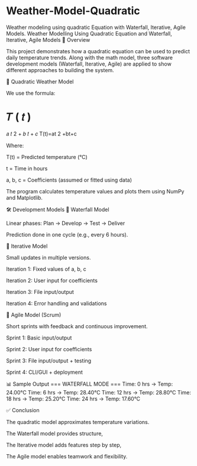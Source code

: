 # Weather-Model-Quadratic
Weather modeling using quadratic Equation with Waterfall, Iterative, Agile Models.
Weather Modelling Using Quadratic Equation and Waterfall, Iterative, Agile Models
📌 Overview

This project demonstrates how a quadratic equation can be used to predict daily temperature trends. Along with the math model, three software development models (Waterfall, Iterative, Agile) are applied to show different approaches to building the system.

🧮 Quadratic Weather Model

We use the formula:

𝑇
(
𝑡
)
=
𝑎
𝑡
2
+
𝑏
𝑡
+
𝑐
T(t)=at
2
+bt+c

Where:

T(t) = Predicted temperature (°C)

t = Time in hours

a, b, c = Coefficients (assumed or fitted using data)

The program calculates temperature values and plots them using NumPy and Matplotlib.

🛠️ Development Models
🔹 Waterfall Model

Linear phases: Plan → Develop → Test → Deliver

Prediction done in one cycle (e.g., every 6 hours).

🔹 Iterative Model

Small updates in multiple versions.

Iteration 1: Fixed values of a, b, c

Iteration 2: User input for coefficients

Iteration 3: File input/output

Iteration 4: Error handling and validations

🔹 Agile Model (Scrum)

Short sprints with feedback and continuous improvement.

Sprint 1: Basic input/output

Sprint 2: User input for coefficients

Sprint 3: File input/output + testing

Sprint 4: CLI/GUI + deployment

📊 Sample Output
=== WATERFALL MODE ===
Time: 0 hrs  -> Temp: 24.00°C
Time: 6 hrs  -> Temp: 28.40°C
Time: 12 hrs -> Temp: 28.80°C
Time: 18 hrs -> Temp: 25.20°C
Time: 24 hrs -> Temp: 17.60°C

✅ Conclusion

The quadratic model approximates temperature variations.

The Waterfall model provides structure,

The Iterative model adds features step by step,

The Agile model enables teamwork and flexibility.
